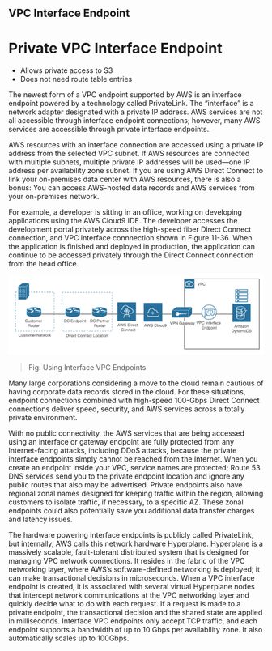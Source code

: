 VPC Interface Endpoint
---

# Private VPC Interface Endpoint

- Allows private access to S3
- Does not need route table entries

The newest form of a VPC endpoint supported by AWS is an interface endpoint powered by a technology called PrivateLink. The “interface” is a network adapter designated with a private IP address. AWS services are not all accessible through interface endpoint connections; however, many AWS services are accessible through private interface endpoints.

AWS resources with an interface connection are accessed using a private IP address from the selected VPC subnet. If AWS resources are connected with multiple subnets, multiple private IP addresses will be used—one IP address per availability zone subnet. If you are using AWS Direct Connect to link your on-premises data center with AWS resources, there is also a bonus: You can access AWS-hosted data records and AWS services from your on-premises network.

For example, a developer is sitting in an office, working on developing applications using the AWS Cloud9 IDE. The developer accesses the development portal privately across the high-speed fiber Direct Connect connection, and VPC interface connnection shown in Figure 11-36. When the application is finished and deployed in production, the application can continue to be accessed privately through the Direct Connect connection from the head office.

![Using Interface VPC Endpoints](../../images/vpc-interface-endpoint.png)
> Fig: Using Interface VPC Endpoints

Many large corporations considering a move to the cloud remain cautious of having corporate data records stored in the cloud. For these situations, endpoint connections combined with high-speed 100-Gbps Direct Connect connections deliver speed, security, and AWS services across a totally private environment.

With no public connectivity, the AWS services that are being accessed using an interface or gateway endpoint are fully protected from any Internet-facing attacks, including DDoS attacks, because the private interface endpoints simply cannot be reached from the Internet. When you create an endpoint inside your VPC, service names are protected; Route 53 DNS services send you to the private endpoint location and ignore any public routes that also may be advertised. Private endpoints also have regional zonal names designed for keeping traffic within the region, allowing customers to isolate traffic, if necessary, to a specific AZ. These zonal endpoints could also potentially save you additional data transfer charges and latency issues.

The hardware powering interface endpoints is publicly called PrivateLink, but internally, AWS calls this network hardware Hyperplane. Hyperplane is a massively scalable, fault-tolerant distributed system that is designed for managing VPC network connections. It resides in the fabric of the VPC networking layer, where AWS’s software-defined networking is deployed; it can make transactional decisions in microseconds. When a VPC interface endpoint is created, it is associated with several virtual Hyperplane nodes that intercept network communications at the VPC networking layer and quickly decide what to do with each request. If a request is made to a private endpoint, the transactional decision and the shared state are applied in milliseconds. Interface VPC endpoints only accept TCP traffic, and each endpoint supports a bandwidth of up to 10 Gbps per availability zone. It also automatically scales up to 100Gbps.
